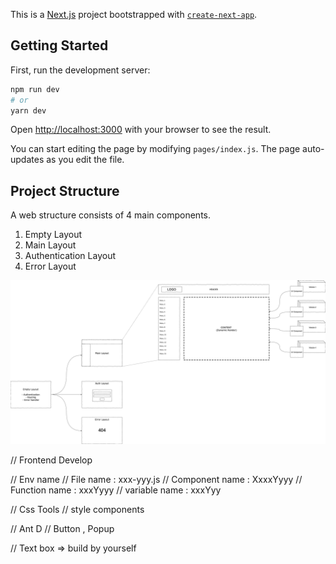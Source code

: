 This is a [Next.js](https://nextjs.org/) project bootstrapped with [`create-next-app`](https://github.com/zeit/next.js/tree/canary/packages/create-next-app).

## Getting Started

First, run the development server:

```bash
npm run dev
# or
yarn dev
```

Open [http://localhost:3000](http://localhost:3000) with your browser to see the result.

You can start editing the page by modifying `pages/index.js`. The page auto-updates as you edit the file.



## Project Structure

A web structure consists of 4 main components.

1. Empty Layout
2. Main Layout
3. Authentication Layout
4. Error Layout

![Template](doc/Template.png)




// Frontend Develop

// Env name
// File name : xxx-yyy.js
// Component name : XxxxYyyy
// Function name : xxxYyyy
// variable name : xxxYyy

// Css Tools
// style components

// Ant D
// Button , Popup 

// Text box => build by yourself
